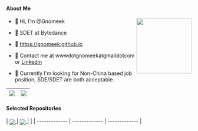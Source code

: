 #### About Me

<a href="https://douban.com/people/152076608">
  <img align="right" src="https://qce78q.api.cloudendpoint.cn/generateDoubanStatsSvg?id=152076608" align="right" style="width: 150px; height: 150px;"/>
</a>

- 👋 Hi, I’m @Gnomeek

- 💼 SDET at Bytedance

- 👀 https://gnomeek.github.io

- 💬 Contact me at wwwdotgnomeekatgmaildotcom or [Linkedin](https://www.linkedin.com/in/shuyu-zhao-43456812b)

- 💞️ Currently I'm looking for Non-China based job position, SDE/SDET are both acceptable.

| <img align="center" src="https://github-readme-stats.vercel.app/api?username=gnomeek&show_icons=true&include_all_commits=true&theme=buefy&hide_border=true" /> | <img align="center" src="https://github-readme-stats.vercel.app/api/top-langs/?username=gnomeek&layout=compact&theme=buefy&hide_border=true" /> |
| ------------- | ------------- |

#### Selected Repositories


| <a href="https://github.com/gnomeek/fango">
  <img align="center" src="https://github-readme-stats.vercel.app/api/pin/?username=gnomeek&repo=fango&theme=buefy&hide_border=true" />
</a> | <a href="https://github.com/gnomeek/douban_stats_widget">
  <img align="center" src="https://github-readme-stats.vercel.app/api/pin/?username=gnomeek&repo=douban_stats_widget&theme=buefy&hide_border=true" />
</a> | |
| ------------- | ------------- | ------------- |
